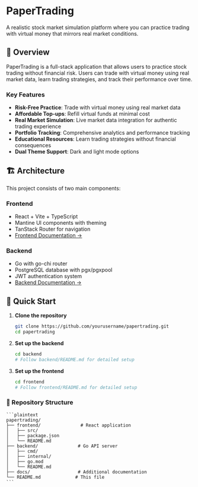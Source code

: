 # PaperTrading

A realistic stock market simulation platform where you can practice trading with virtual money that mirrors real market conditions.

## 🚀 Overview

PaperTrading is a full-stack application that allows users to practice stock trading without financial risk. Users can trade with virtual money using real market data, learn trading strategies, and track their performance over time.

### Key Features

- **Risk-Free Practice**: Trade with virtual money using real market data
- **Affordable Top-ups**: Refill virtual funds at minimal cost
- **Real Market Simulation**: Live market data integration for authentic trading experience
- **Portfolio Tracking**: Comprehensive analytics and performance tracking
- **Educational Resources**: Learn trading strategies without financial consequences
- **Dual Theme Support**: Dark and light mode options

## 🏗 Architecture

This project consists of two main components:

### Frontend
- React + Vite + TypeScript
- Mantine UI components with theming
- TanStack Router for navigation
- [Frontend Documentation →](./frontend/README.md)

### Backend
- Go with go-chi router
- PostgreSQL database with pgx/pgxpool
- JWT authentication system
- [Backend Documentation →](./backend/README.md)

## 🚀 Quick Start

1. **Clone the repository**
	```bash
	git clone https://github.com/yourusername/papertrading.git
	cd papertrading
	```
   
2. **Set up the backend**
	```bash
	cd backend
	# Follow backend/README.md for detailed setup
	```
	
3. **Set up the frontend**
	```bash
	cd frontend
	# Follow frontend/README.md for detailed setup
	```
	
### 📂 Repository Structure
	```plaintext
	papertrading/
	├── frontend/               # React application
	│   ├── src/
	│   ├── package.json
	│   └── README.md
	├── backend/               # Go API server
	│   ├── cmd/
	│   ├── internal/
	│   ├── go.mod
	│   └── README.md
	├── docs/                  # Additional documentation
	└── README.md             # This file
	```